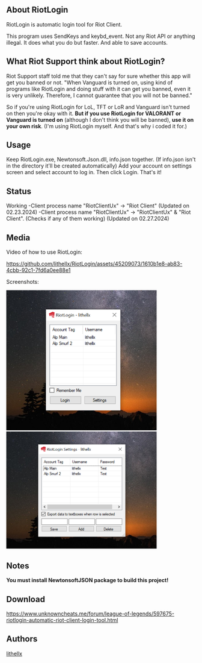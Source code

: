 ## About RiotLogin
RiotLogin is automatic login tool for Riot Client.

This program uses SendKeys and keybd_event. Not any Riot API or anything illegal. It does what you do but faster. And able to save accounts.

## What Riot Support think about RiotLogin?

Riot Support staff told me that they can't say for sure whether this app will get you banned or not.
"When Vanguard is turned on, using kind of programs like RiotLogin and doing stuff with it can get you banned, even it is very unlikely. Therefore, I cannot guarantee that you will not be banned."

So if you're using RiotLogin for LoL, TFT or LoR and Vanguard isn't turned on then you're okay with it. **But if you use RiotLogin for VALORANT or Vanguard is turned on** (although I don't think you will be banned), **use it on your own risk**. (I'm using RiotLogin myself. And that's why i coded it for.)

## Usage
Keep RiotLogin.exe, Newtonsoft.Json.dll, info.json together. (If info.json isn't in the directory it'll be created automatically)
Add your account on settings screen and select account to log in. Then click Login. That's it!

## Status
Working 
-Client process name "RiotClientUx" -> "Riot Client" (Updated on 02.23.2024)
-Client process name "RiotClientUx" -> "RiotClientUx" & "Riot Client". (Checks if any of them working) (Updated on 02.27.2024)

## Media
Video of how to use RiotLogin:

https://github.com/lithellx/RiotLogin/assets/45209073/1610b1e8-ab83-4cbb-92c1-7fd6a0ee88e1

Screenshots:

<img src="/Images/RiotLogin1.png" width="400"/>
<img src="/Images/RiotLogin2.png" width="400"/>

## Notes

**You must install NewtonsoftJSON package to build this project!**

## Download
https://www.unknowncheats.me/forum/league-of-legends/597675-riotlogin-automatic-riot-client-login-tool.html

## Authors
[lithellx](https://github.com/lithellx)
